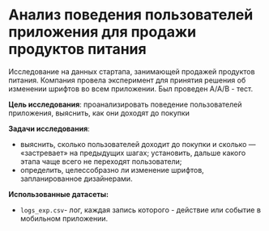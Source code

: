 # Анализ поведения пользователей приложения для продажи продуктов питания

Исследование на данных стартапа, занимающей продажей продуктов питания.  Компания провела эксперимент для принятия решения об изменении шрифтов во всем приложении. Был проведен А/А/В - тест.

**Цель исследования**: проанализировать поведение пользователей приложения, выяснить, как они доходят до покупки 

**Задачи исследования**:
- выяснить, сколько пользователей доходит до покупки и сколько — «застревает» на предыдущих шагах; установить, дальше какого этапа чаще всего не переходят пользователи;
- определить, целессобразно ли изменение шрифтов, запланированное дизайнерами.

**Использованные датасеты:**  
- `logs_exp.csv`- лог, каждая запись которого - действие или событие в мобильном приложении.
